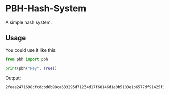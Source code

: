 # PBH-Hash-System
A simple hash system.

## Usage
You could use it like this:
```python
from pbh import pbh

print(pbh("Hey", True))
```

Output:
```
2feae2471698cfcdcbd6b98ca633295d71234d17f68146d1e0b5183e1b6577df91425f104ec152cf1647b17e5f10e401568ca189c1a4e9cb49a511033a791c7eff82d12b5e6718fd62e18a12569cf9215cd3688a3e2bdbe7bad83492e3534dcd12ff4a7f5492bdc2f14018dc0bfcfb3798caab13fb270d4ac54b0a5d08217c548f6db4451474a3751a36e66278f0e436fac5ef50d49ef8581b3257da58e68bd3ab80a10fdfb1dd151f697db79a07dc69a4b15ccb2ddb995b6b27175ecfcba17233360c132a0d554129d614a8b11a24e805b64959cd120d77d934116118023b
```
